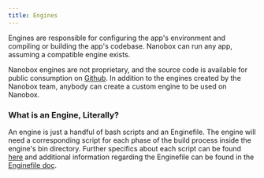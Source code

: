 ```yaml
---
title: Engines
---
```


Engines are responsible for configuring the app's environment and compiling or building the app's codebase. Nanobox can run any app, assuming a compatible engine exists.

Nanobox engines are not proprietary, and the source code is available for public consumption on [Github](https://github.com/pagodabox?utf8=%E2%9C%93&query=nanobox-engine). In addition to the engines created by the Nanobox team, anybody can create a custom engine to be used on Nanobox.

### What is an Engine, Literally?

An engine is just a handful of bash scripts and an Enginefile. The engine will need a corresponding script for each phase of the build process inside the engine's bin directory. Further specifics about each script can be found [here](/engines/scripts/) and additional information regarding the Enginefile can be found in the [Enginefile doc](/engines/enginefile).
